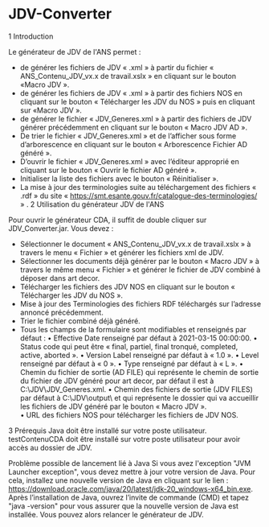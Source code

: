 # JDV-Converter
1	Introduction

Le générateur de JDV de l'ANS permet :
-	de générer les fichiers de JDV « .xml » à partir du fichier « ANS_Contenu_JDV_vx.x de travail.xslx » en cliquant sur le bouton «Macro JDV ».
-	de générer les fichiers de JDV « .xml » à partir des fichiers NOS en cliquant sur le bouton « Télécharger les JDV du NOS » puis en cliquant sur «Macro JDV ».
-	de générer le fichier « JDV_Generes.xml » à partir des fichiers de JDV générer précédemment en cliquant sur le bouton « Macro JDV AD ».
-	De trier le fichier « JDV_Generes.xml » et de l’afficher sous forme d’arborescence en cliquant sur le bouton « Arborescence Fichier AD généré ».
-	D’ouvrir le fichier « JDV_Generes.xml » avec l’éditeur approprié en cliquant sur le bouton « Ouvrir le fichier AD généré ».
-	Initialiser la liste des fichiers  avec le bouton « Réinitialiser ».
-	La mise à jour des terminologies suite au téléchargement des fichiers « .rdf » du site « https://smt.esante.gouv.fr/catalogue-des-terminologies/ » .
2	Utilisation du générateur JDV de l'ANS

Pour ouvrir le générateur CDA, il suffit de double cliquer sur JDV_Converter.jar.
Vous devez :
-	Sélectionner le document « ANS_Contenu_JDV_vx.x de travail.xslx » à travers le menu « Fichier » et générer les fichiers xml de JDV.
-	Sélectionner les documents déjà générer par le bouton « Macro JDV » à travers le même menu « Fichier » et générer le fichier de JDV combiné à déposer dans art decor.
-	Télécharger les fichiers des JDV NOS en cliquant sur le bouton « Télécharger les JDV du NOS ».
-	Mise à jour des Terminologies des fichiers RDF téléchargés sur l’adresse annoncé précédemment.  
-	Trier le fichier combiné déjà généré.
-	Tous les champs de la formulaire sont modifiables et renseignés par défaut :
•	Effective Date renseigné par défaut à 2021-03-15 00:00:00.
•	Status code qui peut être « final, partiel, final tronqué, completed, active, aborted ».
•	Version Label  renseigné par défaut à « 1.0 ».
•	Level renseigné par défaut à « 0 ».
•	Type renseigné par défaut à « L ».
•	Chemin du fichier de sortie (AD FILE) qui représente le chemin de sortie du fichier de JDV généré pour art decor, par défaut il est à C:\JDV\JDV_Generes.xml.
•	Chemin des fichiers de sortie (JDV FILES) par défaut à C:\JDV\output\ et qui représente le dossier qui va accueillir les fichiers de JDV généré par le bouton « Macro JDV ».  
•	URL des fichiers NOS pour télécharger les fichiers de JDV NOS.

3	Prérequis
Java doit être installé sur votre poste utilisateur.
testContenuCDA doit être installé sur votre poste utilisateur pour avoir accès au dossier de JDV.

Problème possible de lancement lié à Java
Si vous avez l'exception "JVM Launcher exception", vous devez mettre à jour votre version de Java.
Pour cela, installez une nouvelle version de Java en cliquant sur le lien : https://download.oracle.com/java/20/latest/jdk-20_windows-x64_bin.exe.
Après l’installation de Java, ouvrez l’invite de commande (CMD) et tapez "java -version" pour vous assurer que la nouvelle version de Java est installée.
Vous pouvez alors relancer le générateur de JDV.
